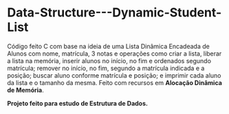 # Data-Structure---Dynamic-Student-List


Código feito C com base na ideia de uma Lista Dinâmica Encadeada de Alunos com nome, matrícula, 3 notas e operações como criar a lista, liberar a lista na memória, inserir alunos no início, no fim e ordenados segundo matrícula; remover no início, no fim, segundo a matrícula indicada e a posição; buscar aluno conforme matrícula e posição; e imprimir cada aluno da lista e o tamanho da mesma. Feito com recursos em **Alocação Dinâmica de Memória**.

**Projeto feito para estudo de Estrutura de Dados.**
